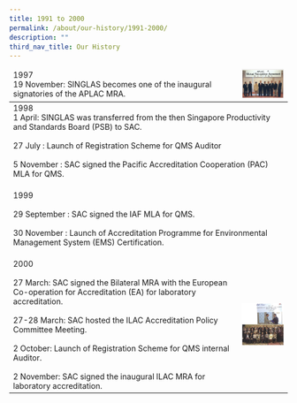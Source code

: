 ```yaml
---
title: 1991 to 2000
permalink: /about/our-history/1991-2000/
description: ""
third_nav_title: Our History
---
```

<table>
<thead>
  <tr>
    <td>1997<br>19 November: SINGLAS becomes one of the inaugural signatories of the APLAC MRA.<br></td>
    <td><img style="width:177px" alt="1997" src="/images/about/milestone/sac-milestone-1997-11-19.jpg"></td>
  </tr>
</thead>
<tbody>
  <tr>
    <td colspan="2">1998<br>1 April: SINGLAS was transferred from the then Singapore Productivity and Standards Board (PSB) to SAC.<br><br>27 July : Launch of Registration Scheme for QMS Auditor<br><br>5 November : SAC signed the Pacific Accreditation Cooperation (PAC) MLA for QMS.<br><br></td>
  </tr>
  <tr>
    <td colspan="2">1999<br><br>29 September : SAC signed the IAF MLA for QMS.<br><br>30 November : Launch of Accreditation Programme for Environmental Management System (EMS) Certification.<br><br></td>
  </tr>
  <tr>
    <td>2000<br><br>27 March: SAC signed the Bilateral MRA with the European Co-operation for Accreditation (EA) for laboratory accreditation.<br><br>27-28 March: SAC hosted the ILAC Accreditation Policy Committee Meeting.<br><br>2 October: Launch of Registration Scheme for QMS internal Auditor.<br><br>2 November: SAC signed the inaugural ILAC MRA for laboratory accreditation.</td>
    <td><img style="width:177px" alt="2000" src="/images/about/milestone/sac-milestone-2000-03-27-and-2000-11-02.jpg"></td>
  </tr>
</tbody>
</table>